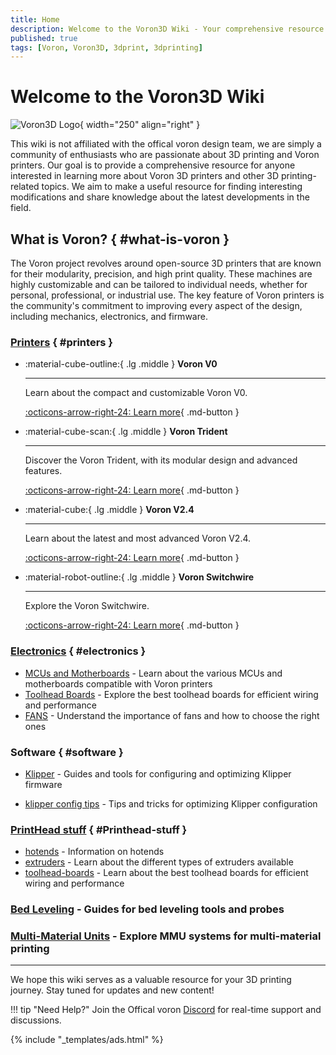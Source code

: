 ```yaml
---
title: Home
description: Welcome to the Voron3D Wiki - Your comprehensive resource for Voron 3D printers
published: true
tags: [Voron, Voron3D, 3dprint, 3dprinting]
---
```


# Welcome to the Voron3D Wiki

![Voron3D Logo](../assets/VoronLogo.png){ width="250" align="right" }

This wiki is not affiliated with the offical voron design team, we are simply a community of enthusiasts who are passionate about 3D printing and Voron printers. Our goal is to provide a comprehensive resource for anyone interested in learning more about Voron 3D printers and other 3D printing-related topics. We aim to make a useful resource for finding interesting modifications and share knowledge about the latest developments in the field.

## What is Voron? { #what-is-voron }

The Voron project revolves around open-source 3D printers that are known for their modularity, precision, and high print quality. These machines are highly customizable and can be tailored to individual needs, whether for personal, professional, or industrial use. The key feature of Voron printers is the community's commitment to improving every aspect of the design, including mechanics, electronics, and firmware.


### [Printers](printers/index.md) { #printers }

<div class="grid cards" markdown>

-   :material-cube-outline:{ .lg .middle } __Voron V0__

    ---

    Learn about the compact and customizable Voron V0.

    [:octicons-arrow-right-24: Learn more](printers/v0/v0.md){ .md-button }

-   :material-cube-scan:{ .lg .middle } __Voron Trident__

    ---

    Discover the Voron Trident, with its modular design and advanced features.

    [:octicons-arrow-right-24: Learn more](printers/trident/trident.md){ .md-button }

-   :material-cube:{ .lg .middle } __Voron V2.4__

    ---

    Learn about the latest and most advanced Voron V2.4.

    [:octicons-arrow-right-24: Learn more](printers/2.4/v2-4.md){ .md-button }

-   :material-robot-outline:{ .lg .middle } __Voron Switchwire__

    ---

    Explore the Voron Switchwire.

    [:octicons-arrow-right-24: Learn more](printers/switchwire.md){ .md-button }

</div>


### [Electronics](electronics/index.md) { #electronics }

- [MCUs and Motherboards](electronics/mcu/index.md) - Learn about the various MCUs and motherboards compatible with Voron printers
- [Toolhead Boards](printhead/toolhead-boards/index.md) - Explore the best toolhead boards for efficient wiring and performance
- [FANS](electronics/fans/index.md) - Understand the importance of fans and how to choose the right ones
<!-- - [Expansion Boards](electronics/expansion-boards/expansion-boards.md) - Learn about expansion boards and how to flash them -->


### Software { #software }

- [Klipper](software/klipper.md) - Guides and tools for configuring and optimizing Klipper firmware
<!-- - [klipper macros](software/klipper-macros.md) - Macros for automating common 3D printing tasks -->
- [klipper config tips](software/klipper-config-help.md) - Tips and tricks for optimizing Klipper configuration
<!-- - [Cura](software/cura.md) - Guides for using Cura software for 3D printing
- [PrusaSlicer](software/prusa-slicer.md) - Learn about the PrusaSlicer slicer software
- [MatterHackers](software/matterhackers.md) - Guides for using MatterHackers software for 3D printing
- [Slic3r](software/slic3r.md) - Learn about the Slic3r slicer software -->


### [PrintHead stuff](printhead/index.md) { #Printhead-stuff }

- [hotends](printhead/hotends/index.md) - Information on hotends 
- [extruders](printhead/extruders/index.md) - Learn about the different types of extruders available
- [toolhead-boards](printhead/toolhead-boards/index.md) - Learn about the best toolhead boards for efficient wiring and performance
<!-- - [Nozzle](nozzle.md) - Information on nozzle types and their specifications -->

### [Bed Leveling](bedleveling/bed-leveling.md) - Guides for bed leveling tools and probes

### [Multi-Material Units](MMUs/index.md) - Explore MMU systems for multi-material printing

---

We hope this wiki serves as a valuable resource for your 3D printing journey. Stay tuned for updates and new content!

!!! tip "Need Help?"
    Join the Offical voron [Discord](https://discord.gg/voron) for real-time support and discussions.

{% include "_templates/ads.html" %}

